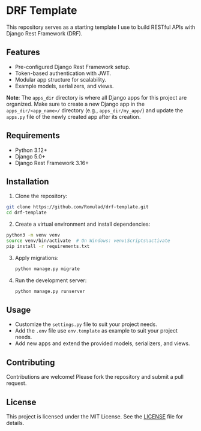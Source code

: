 # DRF Template

This repository serves as a starting template I use to build RESTful APIs with Django Rest Framework (DRF).

## Features

- Pre-configured Django Rest Framework setup.
- Token-based authentication with JWT.
- Modular app structure for scalability.
- Example models, serializers, and views.

**Note**: The `apps_dir` directory is where all Django apps for this project are organized. Make sure to create a new Django app in the `apps_dir/<app_name>/` directory (e.g., `apps_dir/my_app/`) and update the `apps.py` file of the newly created app after its creation.

## Requirements

- Python 3.12+
- Django 5.0+
- Django Rest Framework 3.16+

## Installation

1. Clone the repository:
```bash
git clone https://github.com/Romulad/drf-template.git
cd drf-template
```

2. Create a virtual environment and install dependencies:
```bash
python3 -m venv venv
source venv/bin/activate  # On Windows: venv\Scripts\activate
pip install -r requirements.txt
```

3. Apply migrations:
    ```bash
    python manage.py migrate
    ```

4. Run the development server:
    ```bash
    python manage.py runserver
    ```

## Usage

- Customize the `settings.py` file to suit your project needs.
- Add the `.env` file use `env.template` as example to suit your project needs.
- Add new apps and extend the provided models, serializers, and views.

## Contributing

Contributions are welcome! Please fork the repository and submit a pull request.

## License

This project is licensed under the MIT License. See the [LICENSE](LICENSE) file for details.